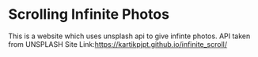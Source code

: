 # Scrolling Infinite Photos
This is a website which uses unsplash api to give infinte photos.
API taken from UNSPLASH
Site Link:https://kartikpjpt.github.io/infinite_scroll/

